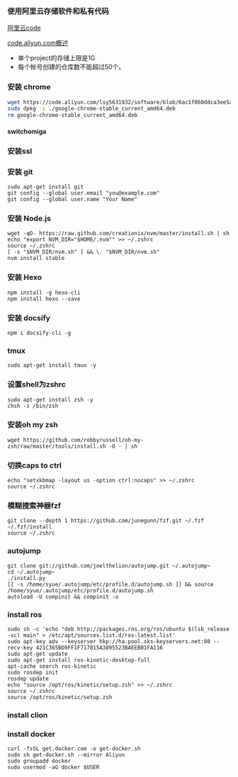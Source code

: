 ### 使用阿里云存储软件和私有代码
[阿里云code](https://code.aliyun.com/)

[code.aliyun.com概述](https://help.aliyun.com/document_detail/60018.html)

* 单个project的存储上限是1G
* 每个帐号创建的仓库数不能超过50个。

### 安装 chrome

```sh
wget https://code.aliyun.com/lsy5631932/software/blob/6ac1f060ddca3ee5a099686d994664c64a309c36/google-chrome-stable_current_amd64.deb
sudo dpkg -i ./google-chrome-stable_current_amd64.deb
rm google-chrome-stable_current_amd64.deb
```

#### switchomiga

### 安装ssl

### 安装 git
```
sudo apt-get install git
git config --global user.email "you@example.com"
git config --global user.name "Your Name"
```

### 安装 Node.js
```
wget -qO- https://raw.github.com/creationix/nvm/master/install.sh | sh
echo "export NVM_DIR="$HOME/.nvm"" >> ~/.zshrc
source ~/.zshrc
[ -s "$NVM_DIR/nvm.sh" ] && \. "$NVM_DIR/nvm.sh"
nvm install stable
```

### 安装 Hexo
```
npm install -g hexo-cli
npm install hexo --save
```

### 安装 docsify

```
npm i docsify-cli -g
```
###  tmux
```
sudo apt-get install tmux -y
```
### 设置shell为zshrc
```
sudo apt-get install zsh -y
chsh -s /bin/zsh
```
### 安装oh my zsh
```
wget https://github.com/robbyrussell/oh-my-zsh/raw/master/tools/install.sh -O - | sh
```
### 切换caps to ctrl
```
echo "setxkbmap -layout us -option ctrl:nocaps" >> ~/.zshrc
source ~/.zshrc
```
### 模糊搜索神器fzf
```
git clone --depth 1 https://github.com/junegunn/fzf.git ~/.fzf
~/.fzf/install
source ~/.zshrc
```
### autojump
```
git clone git://github.com/joelthelion/autojump.git ~/.autojump~
cd ~/.autojump~
./install.py
[[ -s /home/syue/.autojump/etc/profile.d/autojump.sh ]] && source /home/syue/.autojump/etc/profile.d/autojump.sh
autoload -U compinit && compinit -u
```
### install ros
```
sudo sh -c 'echo "deb http://packages.ros.org/ros/ubuntu $(lsb_release -sc) main" > /etc/apt/sources.list.d/ros-latest.list'
sudo apt-key adv --keyserver hkp://ha.pool.sks-keyservers.net:80 --recv-key 421C365BD9FF1F717815A3895523BAEEB01FA116
sudo apt-get update
sudo apt-get install ros-kinetic-desktop-full
apt-cache search ros-kinetic
sudo rosdep init
rosdep update
echo "source /opt/ros/kinetic/setup.zsh" >> ~/.zshrc
source ~/.zshrc
source /opt/ros/kinetic/setup.zsh
```

### install clion

### install docker

```
curl -fsSL get.docker.com -o get-docker.sh
sudo sh get-docker.sh --mirror Aliyun
sudo groupadd docker
sudo usermod -aG docker $USER
```